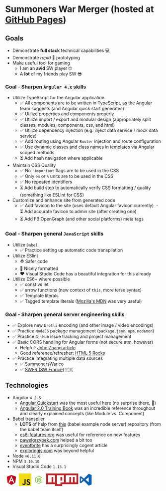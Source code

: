 # Summoners War Merger (hosted at [GitHub Pages](https://wolven531.github.io/sw_merger/))

## Goals

- Demonstrate **full stack** technical capabilities 💻
- Demonstrate _rapid_ 🏁 prototyping
- Make useful tool for gaming
  - I am an **avid** SW player 🤓
  - A **lot** of my friends play SW 😎

### Goal - Sharpen `Angular 4.x` skills

- Utilize TypeScript for the Angular application
  - ✅ All components are to be written in TypeScript, as the Angular team suggests (and Angular quick start generates)
  - ✅ Utilize properties and components properly
  - ✅ Utilize import / export and modular design (appropriately split classes, modules, components, css, and html)
  - ✅ Utilize dependency injection (e.g. inject data service / mock data service)
  - ✅ Add routing using Angular `Router` injection and route configuration
  - ✅ Use dynamic classes and class names in templates via Angular scoped methods
  - ⏳ Add hash navigation where applicable
- Maintain CSS Quality
  - ✅ No `!important` flags are to be used in the CSS
  - ✅ Only `em` or `%` units are to be used in the CSS
  - ✅ No repeated identifiers
  - ⏳ Add build step to automatically verify CSS formatting / quality (something like ESLint for CSS)
- Customize and enhance site from generated code
  - ✅ Add favicon to the site (uses default Angular favicon currently)
  - ⏳ Add accurate favicon to admin site (after creating one)
  - ⏳ Add FB OpenGraph (and other social platforms) meta tags

### Goal - Sharpen general `JavaScript` skills

- Utilize `Babel`
  - ✅ Practice setting up automatic code transpilation
- Utilize ESlint
  - ⛑ Safer code
  - 🙌 Nicely formatted
  - ❤️ Visual Studio Code has a beautiful integration for this already
- Utilize ES6+ where possible
  - ✅ const vs let
  - ✅ arrow functions (new context of `this`, more terse syntax)
  - ✅ Template literals
  - ✅ Tagged template literals ([Mozilla's MDN](https://developer.mozilla.org/en-US/docs/Web/JavaScript/Reference/Template_literals) was very useful)

### Goal - Sharpen general server engineering skills

- ✅ Explore new `brotli` encoding (and other image / video encodings)
- ✅ Practice `NodeJS` package management (`package.json`, `npm`, `nodemon`)
- ✅ Practice `GitHub` issue tracking and project management
- ✅ Basic CORS handling for Angular forms (not secure atm, however)
  - Helpful: [John Zhang article](http://johnzhang.io/options-request-in-express)
  - Good reference/refresher: [HTML 5 Rocks](https://www.html5rocks.com/en/tutorials/cors/)
- ✅ Practice integrating multiple data sources
  - ✅ [SummonersWar.co](https://summonerswar.co)
  - ✅ [SWFR (SW France)](http://www.swfr.tv/summon-simulator) 🇫🇷

## Technologies

- Angular `4.2.5`
  - [Angular Quickstart](https://angular.io/guide/quickstart) was the most useful here (no surprise there, 🤣)
  - [Angular 2.0 Training Book](https://angular-2-training-book.rangle.io/handout/modules/introduction.html) was an incredible reference throughout and clearly explained concepts (like Module vs. Component)
- Babel transpiler
  - **LOTS** of help from [this](https://github.com/babel/example-node-server)  (babel example node server) repository (from the babel team itself)
  - [es6-features.org](http://es6-features.org/) was useful for reference on new features
  - [pawelgrzybek.com](https://pawelgrzybek.com/whats-new-in-ecmascript-2017/) helped a bit too
  - [eventbrite](https://www.eventbrite.com/engineering/learning-es6-for-of-loop/) has a surprisingly cogent article
  - [exploringjs.com](http://exploringjs.com/es6/ch_oop-besides-classes.html) was beyond helpful
- Node `v6.11.0`
- NPM `3.10.10`
- Visual Studio Code `1.13.1`

![Angular 4.2.5][logoAngular] ![Babel][logoBabel] ![Node v6.11.0][logoNode] ![NPM 3.10.10][logoNpm] ![Visual Studio Code 1.13.1][logoVsc] 

[logoAngular]: ./API/public/img/logo_angular.png "AngularJS"
[logoBabel]: ./API/public/img/logo_babel.png "Babel"
[logoNode]: ./API/public/img/logo_node.png "NodeJS"
[logoNpm]: ./API/public/img/logo_npm.png "NPM"
[logoVsc]: ./API/public/img/logo_vsc.png "Visual Studio Code [logo has MIT license]"
